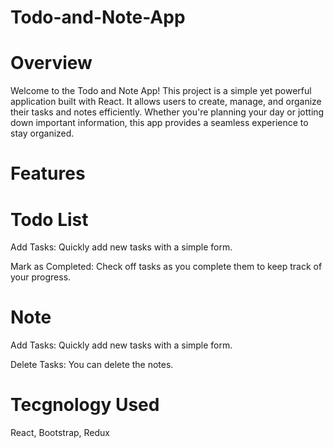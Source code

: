 # Todo-and-Note-App
# Overview
Welcome to the Todo and Note App! This project is a simple yet powerful application built with React. It allows users to create, manage, and organize their tasks and notes efficiently. Whether you're planning your day or jotting down important information, this app provides a seamless experience to stay organized.

# Features
# Todo List
Add Tasks: Quickly add new tasks with a simple form.

Mark as Completed: Check off tasks as you complete them to keep track of your progress.

# Note
Add Tasks: Quickly add new tasks with a simple form.

Delete Tasks: You can delete the notes.

# Tecgnology Used
React, Bootstrap, Redux

